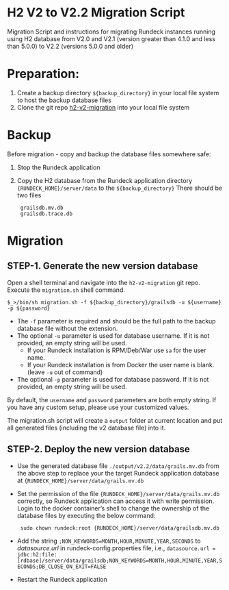 # H2 V2 to V2.2 Migration Script
Migration Script and instructions for migrating Rundeck instances running using H2 database from V2.0 and V2.1 (version greater than 4.1.0 and less than 5.0.0) to V2.2 (versions 5.0.0 and older)

# Preparation:

1. Create a backup directory `${backup_directory}` in your local file system to host the backup database files
2. Clone the git repo [h2-v2-migration](https://github.com/rundeck-plugins/h2-v2-migration) into your local file system

# Backup
Before migration - copy and backup the database files somewhere safe:
1. Stop the Rundeck application
2. Copy the H2 database from the Rundeck application directory `{RUNDECK_HOME}/server/data` to the `${backup_directory}` There should be two files

        grailsdb.mv.db
        grailsdb.trace.db

# Migration

## STEP-1. Generate the new version database

Open a shell terminal and navigate into the `h2-v2-migration` git repo. Execute the `migration.sh` shell command.


    $_>/bin/sh migration.sh -f ${backup_directory}/grailsdb -u ${username} -p ${password}


- The `-f` parameter is required and should be the full path to the backup database file without the extension.
- The optional `-u` parameter is used for database username. If it is not provided, an empty string will be used.
    - If your Rundeck installation is RPM/Deb/War use `sa` for the user name.
    - If your Rundeck installation is from Docker the user name is blank. (leave `-u` out of command)
- The optional `-p` parameter is used for database password. If it is not provided, an empty string will be used.

By default, the `username` and `password` parameters are both empty string. If you have any custom setup, please use your customized values.

The migration.sh script will create a `output` folder at current location and put all generated files (including the v2 database file) into it.


## STEP-2. Deploy the new version database
- Use the generated database file `./output/v2.2/data/grails.mv.db` from the above step to replace your the target Rundeck application database at `{RUNDECK_HOME}/server/data/grails.mv.db`
- Set the permission of the file `{RUNDECK_HOME}/server/data/grails.mv.db` correctly, so Rundeck application can access it with write permission. Login to the docker container’s shell to change the ownership of the database files by executing the below command:

       sudo chown rundeck:root {RUNDECK_HOME}/server/data/grailsdb.mv.db
- Add the string `;NON_KEYWORDS=MONTH,HOUR,MINUTE,YEAR,SECONDS` to _datasource.url_ in rundeck-config.properties file, i.e., `datasource.url = jdbc:h2:file:[rdbase]/server/data/grailsdb;NON_KEYWORDS=MONTH,HOUR,MINUTE,YEAR,SECONDS;DB_CLOSE_ON_EXIT=FALSE`
- Restart the Rundeck application
